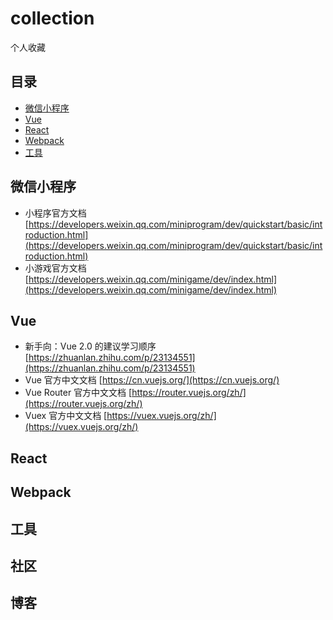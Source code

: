 # collection
个人收藏

## 目录

* [微信小程序](#微信小程序)
* [Vue](#Vue)
* [React](#React)
* [Webpack](#Webpack)
* [工具](#工具)

## 微信小程序

* 小程序官方文档 [https://developers.weixin.qq.com/miniprogram/dev/quickstart/basic/introduction.html](https://developers.weixin.qq.com/miniprogram/dev/quickstart/basic/introduction.html)
* 小游戏官方文档 [https://developers.weixin.qq.com/minigame/dev/index.html](https://developers.weixin.qq.com/minigame/dev/index.html)

## Vue

* 新手向：Vue 2.0 的建议学习顺序 [https://zhuanlan.zhihu.com/p/23134551](https://zhuanlan.zhihu.com/p/23134551)
* Vue 官方中文文档 [https://cn.vuejs.org/](https://cn.vuejs.org/)
* Vue Router 官方中文文档 [https://router.vuejs.org/zh/](https://router.vuejs.org/zh/)
* Vuex 官方中文文档 [https://vuex.vuejs.org/zh/](https://vuex.vuejs.org/zh/)

## React

## Webpack

## 工具

## 社区

## 博客
